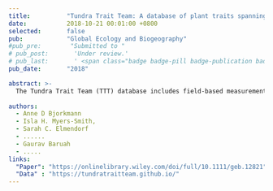 ```yaml
---
title:          "Tundra Trait Team: A database of plant traits spanning the tundra biome"
date:           2018-10-21 00:01:00 +0800
selected:       false
pub:            "Global Ecology and Biogeography"
#pub_pre:        "Submitted to "
# pub_post:       'Under review.'
# pub_last:       ' <span class="badge badge-pill badge-publication badge-success">Spotlight</span>'
pub_date:       "2018"

abstract: >-
  The Tundra Trait Team (TTT) database includes field-based measurements of key traits related to plant form and function at multiple sites across the tundra biome. This dataset can be used to address theoretical questions about plant strategy and trade-offs, trait–environment relationships and environmental filtering, and trait variation across spatial scales, to validate satellite data, and to inform Earth system model parameters....
  
authors:
  - Anne D Bjorkmann
  - Isla H. Myers-Smith,
  - Sarah C. Elmendorf
  - ......
  - Gaurav Baruah
  - .....
links:
  "Paper": "https://onlinelibrary.wiley.com/doi/full/10.1111/geb.12821"
  "Data" : "https://tundratraitteam.github.io/"
---
```

